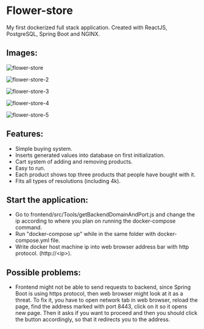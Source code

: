 # Flower-store
My first dockerized full stack application. Created with ReactJS, PostgreSQL, Spring Boot and NGINX.

## Images:
![flower-store](https://user-images.githubusercontent.com/63605374/88483653-e779e180-cf71-11ea-8451-4cc19997db84.jpg)

![flower-store-2](https://user-images.githubusercontent.com/63605374/88484225-bb605f80-cf75-11ea-9c26-35df59ac67b6.jpg)

![flower-store-3](https://user-images.githubusercontent.com/63605374/88484230-be5b5000-cf75-11ea-9838-054abb329932.jpg)

![flower-store-4](https://user-images.githubusercontent.com/63605374/88484231-c0251380-cf75-11ea-9314-e142db935a95.jpg)

![flower-store-5](https://user-images.githubusercontent.com/63605374/88484234-c2876d80-cf75-11ea-9e54-e511ad0f5263.jpg)

## Features:
- Simple buying system.
- Inserts generated values into database on first initialization.
- Cart system of adding and removing products.
- Easy to run.
- Each product shows top three products that people have bought with it.
- Fits all types of resolutions (including 4k).

## Start the application:
- Go to frontend/src/Tools/getBackendDomainAndPort.js and change the ip according to where you plan on running the docker-compose command.
- Run "docker-compose up" while in the same folder with docker-compose.yml file.
- Write docker host machine ip into web browser address bar with http protocol. (http://&lt;ip&gt;).

## Possible problems:
- Frontend might not be able to send requests to backend, since Spring Boot is using https protocol, then web browser might look at it as a threat.
To fix it, you have to open network tab in web browser, reload the page, find the address marked with port 8443, click on it so it opens new page. Then it asks if you want to proceed and then you should click the button accordingly, so that it redirects you to the address.
